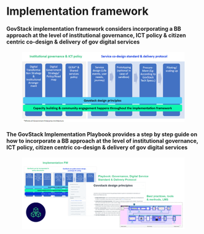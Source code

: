 # Implementation framework

#### GovStack implementation framework considers incorporating a BB approach at the level of institutional governance, ICT policy & citizen centric co-design & delivery of gov digital services

<figure><img src="../.gitbook/assets/govsttack framework.png" alt=""><figcaption></figcaption></figure>

#### The GovStack Implementation Playbook provides a step by step guide on how to incorporate a BB approach at the level of institutional governance, ICT policy, citizen centric co-design & delivery of gov digital services

<figure><img src="../.gitbook/assets/GovStack Playbook.png" alt=""><figcaption></figcaption></figure>
